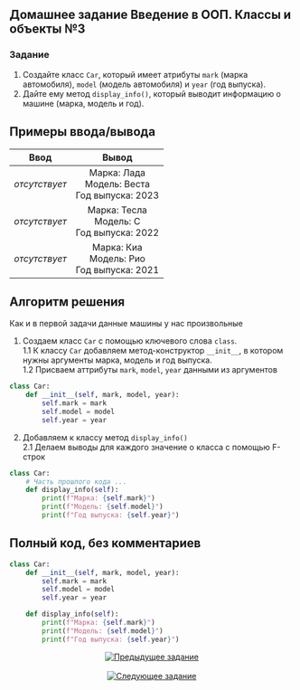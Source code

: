 ## Домашнее задание Введение в ООП. Классы и объекты №3
  ### Задание
  1. Создайте класс `Car`, который имеет атрибуты `mark` (марка автомобиля), `model` (модель автомобиля) и `year` (год выпуска).
  2. Дайте ему метод `display_info()`, который выводит информацию о машине (марка, модель и год).


## Примеры ввода/вывода 
  | Ввод  | Вывод  |
  |:-:|:---------------:|
  | *отсутствует* | Марка: Лада<br>Модель: Веста<br>Год выпуска: 2023 |
  | *отсутствует* | Марка: Тесла<br>Модель: С<br>Год выпуска: 2022 |
  | *отсутствует* | Марка: Киа<br>Модель: Рио<br>Год выпуска: 2021 |

## Алгоритм решения
  Как и в первой задачи данные машины у нас произвольные <br>
  1. Создаем класс `Car` с помощью ключевого слова `class`. <br>
  1.1 К классу `Car` добавляем метод-конструктор `__init__`, в котором нужны аргументы марка, модель и год выпуска. <br>
  1.2 Присваем аттрибуты `mark`, `model`, `year` данными из аргументов <br>
  ```py
  class Car:
      def __init__(self, mark, model, year):
          self.mark = mark
          self.model = model
          self.year = year
  ```
  2. Добавляем к классу метод `display_info()` <br>
    2.1 Делаем выводы для каждого значение о класса с помощью F-строк
  ```py
  class Car:
      # Часть прошлого кода ...
      def display_info(self):
          print(f"Марка: {self.mark}")
          print(f"Модель: {self.model}")
          print(f"Год выпуска: {self.year}")
  ```
## Полный код, без комментариев
```py
class Car:
    def __init__(self, mark, model, year):
        self.mark = mark
        self.model = model
        self.year = year

    def display_info(self):
        print(f"Марка: {self.mark}")
        print(f"Модель: {self.model}")
        print(f"Год выпуска: {self.year}")
```

<p align="center">
    <a href="../2. 2D lists/readme.md">
      <img alt="Предыдущее задание" src="https://img.shields.io/badge/%D0%9F%D1%80%D0%B5%D0%B4%D1%8B%D0%B4%D1%83%D1%89%D0%B5%D0%B5-%D0%97%D0%B0%D0%B4%D0%B0%D0%BD%D0%B8%D0%B5-e22445?style=for-the-badge&logo=accenture&logoColor=e22445">
    </a>
    &nbsp;&nbsp;&nbsp;&nbsp;&nbsp;&nbsp;&nbsp;&nbsp;&nbsp;&nbsp;&nbsp;&nbsp;&nbsp;&nbsp;&nbsp;&nbsp;&nbsp;&nbsp;&nbsp;&nbsp;&nbsp;&nbsp;&nbsp;&nbsp;&nbsp;&nbsp;&nbsp;&nbsp;&nbsp;&nbsp;&nbsp;&nbsp;&nbsp;&nbsp;&nbsp;&nbsp;&nbsp;&nbsp;&nbsp;&nbsp;&nbsp;&nbsp;&nbsp;&nbsp;&nbsp;&nbsp;&nbsp;&nbsp;&nbsp;&nbsp;&nbsp;&nbsp;&nbsp;&nbsp;&nbsp;&nbsp;&nbsp;&nbsp;&nbsp;&nbsp;&nbsp;&nbsp;&nbsp;&nbsp;&nbsp;&nbsp;&nbsp;&nbsp;&nbsp;&nbsp;&nbsp;&nbsp;&nbsp;&nbsp;&nbsp;&nbsp;&nbsp;&nbsp;&nbsp;&nbsp;&nbsp;&nbsp;&nbsp;&nbsp;&nbsp;&nbsp;&nbsp;&nbsp;&nbsp;&nbsp;&nbsp;&nbsp;&nbsp;&nbsp;&nbsp;&nbsp;&nbsp;&nbsp;&nbsp;&nbsp;&nbsp;&nbsp;&nbsp;&nbsp;&nbsp;&nbsp;&nbsp;&nbsp;&nbsp;&nbsp;
    <a href="../4. inheritance/readme.md">
      <img alt="Следующее задание" src="https://img.shields.io/badge/%D0%A1%D0%BB%D0%B5%D0%B4%D1%83%D1%8E%D1%89%D0%B5%D0%B5-%D0%97%D0%B0%D0%B4%D0%B0%D0%BD%D0%B8%D0%B5-e22445?style=for-the-badge&logo=accenture&logoColor=e22445">
    </a>
</p>
